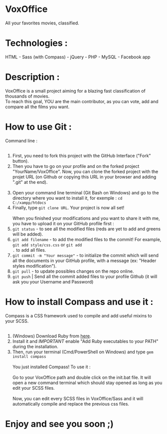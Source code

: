 # VoxOffice
All your favorites movies, classified.

# Technologies :
HTML - Sass (with Compass) - jQuery - PHP - MySQL - Facebook app

# Description :
VoxOffice is a small project aiming for a blazing fast classification of thousands of movies.<br>
To reach this goal, YOU are the main contributor, as you can vote, add and compare all the films you want.

# How to use Git :
Command line :<br><br>
1. First, you need to fork this project with the GitHub Interface ("Fork" button).<br>
2. Then you have to go on your profile and on the forked project "YourName/VoxOffice". Now, you can clone the forked project with the projet URL (on Github or copying this URL in your browser and adding ".git" at the end).<br><br>
3. Open your command line terminal (Git Bash on Windows) and go to the directory where you want to install it, for exemple : <code>cd C:/xampp/htdocs</code><br>
4. Finally, type <code>git clone URL</code>. Your project is now all set!<br><br>
When you finished your modifications and you want to share it with me, you have to upload it on your GitHub profile first :<br>
1. <code>git status</code> - to see all the modified files (reds are yet to add and greens will be added).<br>
2. <code>git add filename</code> - to add the modified files to the commit! For example, <code>git add style/css.css</code> or <code>git add .</code> to add all files.<br>
3. <code>git commit -m "Your message"</code> - to initialize the commit which will send all the documents in your GitHub profile, with a message (ex: "Header styles modification").<br>
4. <code>git pull</code> - to update possibles changes on the repo online.<br>
5. <code>git push</code> | Send all the commit added files to your profile Github (it will ask you your Username and Password)<br>

# How to install Compass and use it :
Compass is a CSS framework used to compile and add useful mixins to your SCSS.<br><br>
1. (Windows) Download Ruby from <a href="http://rubyinstaller.org/">here</a>.<br>
2. Install it and *IMPORTANT* enable "Add Ruby executables to your PATH" during the installation.<br>
3. Then, run your terminal (Cmd/PowerShell on Windows) and type <code>gem install compass</code><br><br>
You just installed Compass! To use it :<br><br>
Go to your VoxOffice path and double click on the init.bat file. It will open a new command terminal which should stay opened as long as you edit your SCSS files.<br><br>
Now, you can edit every SCSS files in VoxOffice/Sass and it will automatically compile and replace the previous css files.<br>

# Enjoy and see you soon ;)